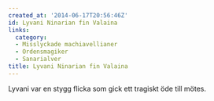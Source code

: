 ```yaml
---
created_at: '2014-06-17T20:56:46Z'
id: Lyvani Ninarian fin Valaina
links:
  category:
  - Misslyckade machiavellianer
  - Ordensmagiker
  - Sanarialver
title: Lyvani Ninarian fin Valaina
---
```


Lyvani var en stygg flicka som gick ett tragiskt öde till mötes.